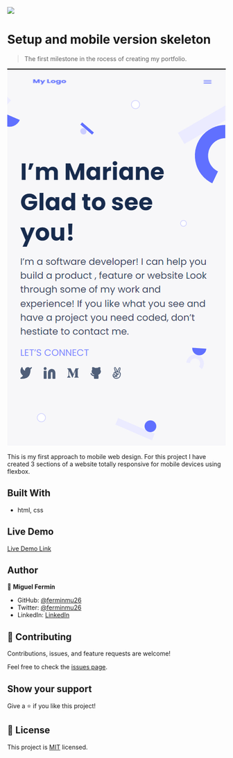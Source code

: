 ![](https://img.shields.io/badge/Microverse-blueviolet)

# Setup and mobile version skeleton

> The first milestone in the rocess of creating my portfolio.

![screenshot](./app_screenshot.png)

This is my first approach to mobile web design. For this project I have created 3 sections of a website totally responsive for mobile devices using flexbox.

## Built With

- html, css


## Live Demo

[Live Demo Link](https://livedemo.com)

## Author

👤 **Miguel Fermín**

- GitHub: [@ferminmu26](https://github.com/ferminmu26)
- Twitter: [@ferminmu26](https://twitter.com/ferminmu26)
- LinkedIn: [LinkedIn](https://linkedin.com/in/mejfa)

## 🤝 Contributing

Contributions, issues, and feature requests are welcome!

Feel free to check the [issues page](../../issues/).

## Show your support

Give a ⭐️ if you like this project!

## 📝 License

This project is [MIT](./MIT.md) licensed.